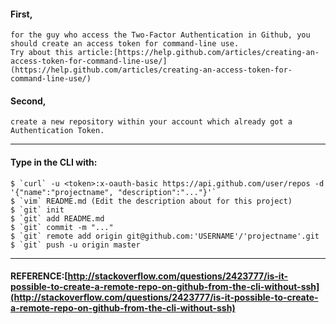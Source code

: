 #### First, 
    for the guy who access the Two-Factor Authentication in Github, you should create an access token for command-line use. 
    Try about this article:[https://help.github.com/articles/creating-an-access-token-for-command-line-use/](https://help.github.com/articles/creating-an-access-token-for-command-line-use/)

#### Second,
    create a new repository within your account which already got a Authentication Token.

------
#### Type in the CLI with:
    $ `curl` -u <token>:x-oauth-basic https://api.github.com/user/repos -d '{"name":"projectname", "description":"..."}'`
    $ `vim` README.md (Edit the description about for this project)
    $ `git` init
    $ `git` add README.md
    $ `git` commit -m "..."
    $ `git` remote add origin git@github.com:'USERNAME'/'projectname'.git
    $ `git` push -u origin master
------

#### REFERENCE:[http://stackoverflow.com/questions/2423777/is-it-possible-to-create-a-remote-repo-on-github-from-the-cli-without-ssh](http://stackoverflow.com/questions/2423777/is-it-possible-to-create-a-remote-repo-on-github-from-the-cli-without-ssh)
